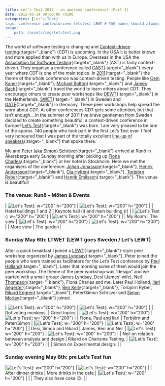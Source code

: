 ```yaml
---
title: Let’s Test 2012 - an awesome conference! (Part 1)
date: 2012-05-14 00:00:00 +0100
categories: [Let's Test]
tags: conference contextdriven letstest LEWT # TAG names should always be lowercase
image:
    path: /assets/img/letstest.png
---
```


The world of software testing is changing and [Context-driven testing](https://context-driven-testing.com/){:target="_blank"} (CDT) is upcoming. In the USA it is better known and more applied than with us in Europe. Overseas in the USA the [Association for Software Testing](https://associationforsoftwaretesting.org/){:target="_blank"} (AST) is fairly context-driven. They organize a conference called [CAST](https://associationforsoftwaretesting.org/conference/cast-archive/cast-2012/){:target="_blank"} every year where CDT is one of the main topics. In [2011](https://associationforsoftwaretesting.org/conference/cast-archive/cast-2011/){:target="_blank"} the theme of the whole conference was context-driven testing. People like [Cem Kaner](https://kaner.com/){:target="_blank"}, [Michael Bolton](https://developsense.com/){:target="_blank"} and [James Bach](https://www.satisfice.com/){:target="_blank"} travel the world to learn others about CDT. They encourage others to create peer workshops like [DEWT](https://dewt.wordpress.com/){:target="_blank"} in the Netherlands, [SWET](https://thetesteye.com/blog/tag/swet/){:target="_blank"} in Sweden and [GATE](https://gate-workshop.de/){:target="_blank"} in Germany. These peer workshops help spread the word about CDT. At other conferences CDT gets some attention, but that isn’t enough… In the summer of 2011 five brave gentlemen from Sweden decided to create something beautiful: a context-driven conference in Europe! [Let’s Test](https://web.archive.org/web/20190829195032/http://lets-test.com/?page_id=1044){:target="_blank"} was born. I am very pleased to be one of the approx. 140 people who took part in the first Let’s Test ever. I feel very honoured that I was part of the totally excellent [line-up of speakers](/assets/img/letstestspeakers2012.png){:target="_blank"} that spoke there.

Me and [Peter (aka Simon) Schrijver](https://www.linkedin.com/in/simonsaysnomore/){:target="_blank"} arrived at Runö in Åkersberga early Sunday morning after picking up [Fiona Charles](https://www.linkedin.com/in/fionacharles/){:target="_blank"} at her hotel in Stockholm. Here we met the organisers of the conference: [Johan Jonasson](https://www.linkedin.com/in/johanjonasson/){:target="_blank"}, [Henrik Andersson](https://www.linkedin.com/in/henkeandersson/){:target="_blank"}, [Ola Hyltén](https://www.linkedin.com/in/olahylten/){:target="_blank"}, [Torbjörn Ryber](https://www.linkedin.com/in/tobberyber/){:target="_blank"} and [Henrik Emilsson](https://www.linkedin.com/in/henrikemilsson/){:target="_blank"}. The venue is beautiful!

### The venue: Runö – Möten & Events

| ![Let's Test](/assets/img/lt1.jpg){: w="200" h="200"}  | ![Let's Test](/assets/img/lt2.jpg){:  w="200" h="200"} |
| Hotel buildings 1 and 2                                | Keynote hall (l) and main building (r)                 |
| ![Let's Test](/assets/img/lt3.jpg){: w="200" h="200"}  | ![Let's Test](/assets/img/lt4.jpg){:  w="200" h="200"} |
| My Room                                                | The view                                               |
|![Let's Test](/assets/img/lt5.jpg){:  w="200" h="200"}  | ![Let's Test](/assets/img/lt6.jpg){:  w="200" h="200"} |
| More view                                              | The garden                                             |

### Sunday May 6th: LTWET (LEWT goes Sweden / Let’s LEWT)

After a quick breakfast I joined a [LEWT](https://www.workroom-productions.com/lewt/){:target="_blank"}-style peer workshop organized by [James Lyndsay](https://www.linkedin.com/in/jameslyndsay/){:target="_blank"}. Peter joined the people who were trained as facilitators for the Let’s Test conference by [Paul Holland](){:target="_blank"}. Later that morning some of them would join the peer workshop. The theme of the peer workshop was “design” and we started with a small group: James Lyndsay, Desi (James’ wife), [Neil Thompson](https://www.linkedin.com/in/tiscl/){:target="_blank"}, Fiona Charles and me. Later Paul Holland, [Ilari Aegerter](https://www.linkedin.com/in/ilarihenrikaegerter/){:target="_blank"}, [Ben Kelly](https://www.linkedin.com/in/bwbkelly/){:target="_blank"}, Torbjörn Ryber, [Rikard Edgren](https://www.linkedin.com/in/rikard-edgren-6bb4612/){:target="_blank"}, Peter/Simon Schrijver and [Simon Morley](https://www.linkedin.com/in/simon-morley-6b10b8b/){:target="_blank"} joined.


| ![Let's Test](/assets/img/lt7.jpg){: w="200" h="200"}  | ![Let's Test](/assets/img/lt8.jpg){:  w="200" h="200"}  |
| Dot voting monkeys.                                    | Great topics                                            |
| ![Let's Test](/assets/img/lt9.jpg){: w="200" h="200"}  | ![Let's Test](/assets/img/lt10.jpg){:  w="200" h="200"} |
| Fiona, Paul and Ilari                                  | Torbjörn and Peter/Simon                                |
|![Let's Test](/assets/img/lt11.jpg){:  w="200" h="200"} | ![Let's Test](/assets/img/lt12.jpg){:  w="200" h="200"} |
| Desi, Simon and Rikard                                 | James, Ben and Neil                                     |
|![Let's Test](/assets/img/lt13.jpg){:  w="200" h="200"} | ![Let's Test](/assets/img/lt14.jpg){:  w="200" h="200"} |
| Neil on relation between analysis and design           | Rikard on Charisma Testing.                             |
|![Let's Test](/assets/img/lt15.jpg){:  w="200" h="200"} |                                                         |
| Simon on Experimental design.                          |                                                         |

### Sunday evening May 6th: pre Let’s Test fun

|![Let's Test](/assets/img/lt16.jpg){:  w="200" h="200"} | ![Let's Test](/assets/img/lt17.jpg){:  w="200" h="200"} |
| After dinner drinks                                    | More drinks in the cafe                                 |
|![Let's Test](/assets/img/lt18.jpg){:  w="200" h="200"} |                                                         |
| They also have coke 😉.                                |                                                         |








